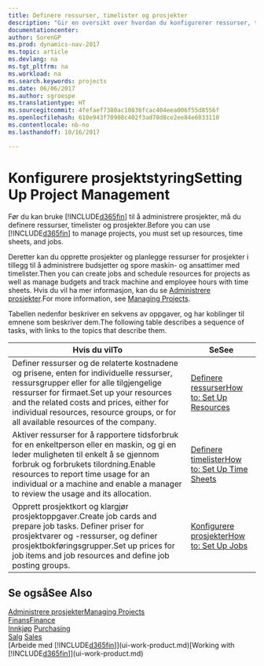 ```yaml
---
title: Definere ressurser, timelister og prosjekter
description: "Gir en oversikt over hvordan du konfigurerer ressurser, timelister og jobber for å administrere prosjekter."
documentationcenter: 
author: SorenGP
ms.prod: dynamics-nav-2017
ms.topic: article
ms.devlang: na
ms.tgt_pltfrm: na
ms.workload: na
ms.search.keywords: projects
ms.date: 06/06/2017
ms.author: sgroespe
ms.translationtype: HT
ms.sourcegitcommit: 4fefaef7380ac10836fcac404eea006f55d8556f
ms.openlocfilehash: 610e943f70908c402f3ad78d8ce2ee84e6033110
ms.contentlocale: nb-no
ms.lasthandoff: 10/16/2017

---
```

# <a name="setting-up-project-management"></a><span data-ttu-id="0de9b-103">Konfigurere prosjektstyring</span><span class="sxs-lookup"><span data-stu-id="0de9b-103">Setting Up Project Management</span></span>
<span data-ttu-id="0de9b-104">Før du kan bruke [!INCLUDE[d365fin](includes/d365fin_md.md)] til å administrere prosjekter, må du definere ressurser, timelister og prosjekter.</span><span class="sxs-lookup"><span data-stu-id="0de9b-104">Before you can use [!INCLUDE[d365fin](includes/d365fin_md.md)] to manage projects, you must set up resources, time sheets, and jobs.</span></span>

<span data-ttu-id="0de9b-105">Deretter kan du opprette prosjekter og planlegge ressurser for prosjekter i tillegg til å administrere budsjetter og spore maskin- og ansattimer med timelister.</span><span class="sxs-lookup"><span data-stu-id="0de9b-105">Then you can create jobs and schedule resources for projects as well as manage budgets and track machine and employee hours with time sheets.</span></span> <span data-ttu-id="0de9b-106">Hvis du vil ha mer informasjon, kan du se [Administrere prosjekter](projects-manage-projects.md).</span><span class="sxs-lookup"><span data-stu-id="0de9b-106">For more information, see [Managing Projects](projects-manage-projects.md).</span></span>  

<span data-ttu-id="0de9b-107">Tabellen nedenfor beskriver en sekvens av oppgaver, og har koblinger til emnene som beskriver dem.</span><span class="sxs-lookup"><span data-stu-id="0de9b-107">The following table describes a sequence of tasks, with links to the topics that describe them.</span></span>

| <span data-ttu-id="0de9b-108">Hvis du vil</span><span class="sxs-lookup"><span data-stu-id="0de9b-108">To</span></span> | <span data-ttu-id="0de9b-109">Se</span><span class="sxs-lookup"><span data-stu-id="0de9b-109">See</span></span> |
| --- | --- |
| <span data-ttu-id="0de9b-110">Definer ressurser og de relaterte kostnadene og prisene, enten for individuelle ressurser, ressursgrupper eller for alle tilgjengelige ressurser for firmaet.</span><span class="sxs-lookup"><span data-stu-id="0de9b-110">Set up your resources and the related costs and prices, either for individual resources, resource groups, or for all available resources of the company.</span></span> |[<span data-ttu-id="0de9b-111">Definere ressurser</span><span class="sxs-lookup"><span data-stu-id="0de9b-111">How to: Set Up Resources</span></span>](projects-how-setup-resources.md) |
| <span data-ttu-id="0de9b-112">Aktiver ressurser for å rapportere tidsforbruk for en enkeltperson eller en maskin, og gi en leder muligheten til enkelt å se gjennom forbruk og forbrukets tilordning.</span><span class="sxs-lookup"><span data-stu-id="0de9b-112">Enable resources to report time usage for an individual or a machine and enable a manager to review the usage and its allocation.</span></span> |[<span data-ttu-id="0de9b-113">Definere timelister</span><span class="sxs-lookup"><span data-stu-id="0de9b-113">How to: Set Up Time Sheets</span></span>](projects-how-setup-time-sheets.md) |
| <span data-ttu-id="0de9b-114">Opprett prosjektkort og klargjør prosjektoppgaver.</span><span class="sxs-lookup"><span data-stu-id="0de9b-114">Create job cards and prepare job tasks.</span></span> <span data-ttu-id="0de9b-115">Definer priser for prosjektvarer og -ressurser, og definer prosjektbokføringsgrupper.</span><span class="sxs-lookup"><span data-stu-id="0de9b-115">Set up prices for job items and job resources and define job posting groups.</span></span> |[<span data-ttu-id="0de9b-116">Konfigurere prosjekter</span><span class="sxs-lookup"><span data-stu-id="0de9b-116">How to: Set Up Jobs</span></span>](projects-how-setup-jobs.md) |

## <a name="see-also"></a><span data-ttu-id="0de9b-117">Se også</span><span class="sxs-lookup"><span data-stu-id="0de9b-117">See Also</span></span>
[<span data-ttu-id="0de9b-118">Administrere prosjekter</span><span class="sxs-lookup"><span data-stu-id="0de9b-118">Managing Projects</span></span>](projects-manage-projects.md)  
[<span data-ttu-id="0de9b-119">Finans</span><span class="sxs-lookup"><span data-stu-id="0de9b-119">Finance</span></span>](finance.md)  
<span data-ttu-id="0de9b-120">[Innkjøp](purchasing-manage-purchasing.md)       </span><span class="sxs-lookup"><span data-stu-id="0de9b-120">[Purchasing](purchasing-manage-purchasing.md)       </span></span>  
<span data-ttu-id="0de9b-121">[Salg](sales-manage-sales.md)   </span><span class="sxs-lookup"><span data-stu-id="0de9b-121">[Sales](sales-manage-sales.md)   </span></span>  
<span data-ttu-id="0de9b-122">[Arbeide med [!INCLUDE[d365fin](includes/d365fin_md.md)]](ui-work-product.md)</span><span class="sxs-lookup"><span data-stu-id="0de9b-122">[Working with [!INCLUDE[d365fin](includes/d365fin_md.md)]](ui-work-product.md)</span></span>  


